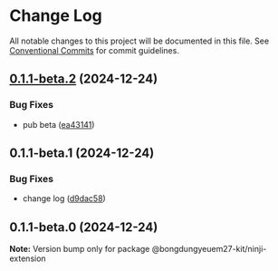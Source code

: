 # Change Log

All notable changes to this project will be documented in this file.
See [Conventional Commits](https://conventionalcommits.org) for commit guidelines.

## [0.1.1-beta.2](https://github.com/cosmology-tech/cosmos-kit/compare/@bongdungyeuem27-kit/ninji-extension@0.1.1-beta.1...@bongdungyeuem27-kit/ninji-extension@0.1.1-beta.2) (2024-12-24)

### Bug Fixes

- pub beta ([ea43141](https://github.com/cosmology-tech/cosmos-kit/commit/ea431417494d07cc7d217c20e962e224d56583a9))

## 0.1.1-beta.1 (2024-12-24)

### Bug Fixes

- change log ([d9dac58](https://github.com/cosmology-tech/cosmos-kit/commit/d9dac58484ba1c1d65dbdb5cdafcc51c6a03a987))

## 0.1.1-beta.0 (2024-12-24)

**Note:** Version bump only for package @bongdungyeuem27-kit/ninji-extension
